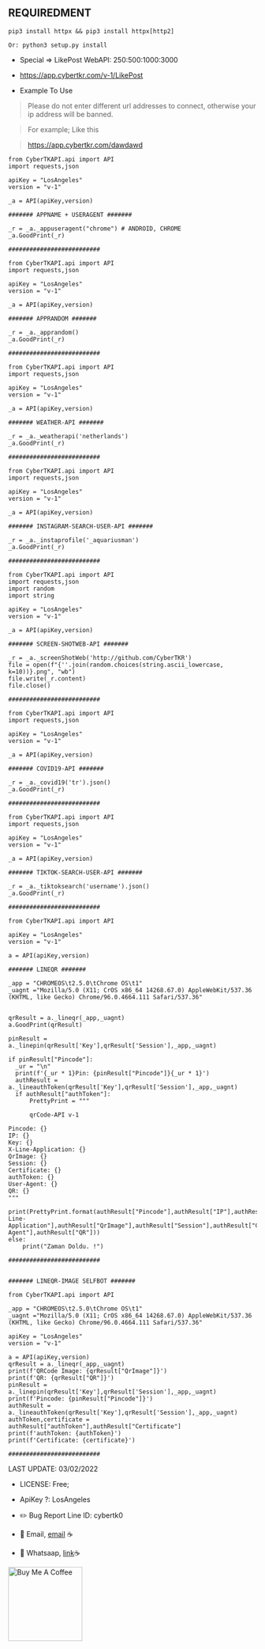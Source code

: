 ## REQUIREDMENT ##
```PY
pip3 install httpx && pip3 install httpx[http2]

Or: python3 setup.py install
```


- Special => LikePost WebAPI: 250:500:1000:3000 
- https://app.cybertkr.com/v-1/LikePost

- Example To Use

> Please do not enter different url addresses to connect, otherwise your ip address will be banned.

> For example;
> Like this

> https://app.cybertkr.com/dawdawd



```PY
from CyberTKAPI.api import API
import requests,json

apiKey = "LosAngeles"
version = "v-1"

_a = API(apiKey,version)

####### APPNAME + USERAGENT #######

_r = _a._appuseragent("chrome") # ANDROID, CHROME
_a.GoodPrint(_r)

##########################
```

```PY
from CyberTKAPI.api import API
import requests,json

apiKey = "LosAngeles"
version = "v-1"

_a = API(apiKey,version)

####### APPRANDOM #######

_r = _a._apprandom()
_a.GoodPrint(_r)

##########################
```

```PY
from CyberTKAPI.api import API
import requests,json

apiKey = "LosAngeles"
version = "v-1"

_a = API(apiKey,version)

####### WEATHER-API #######

_r = _a._weatherapi('netherlands')
_a.GoodPrint(_r)

##########################
```

```PY
from CyberTKAPI.api import API
import requests,json

apiKey = "LosAngeles"
version = "v-1"

_a = API(apiKey,version)

####### INSTAGRAM-SEARCH-USER-API #######

_r = _a._instaprofile('_aquariusman')
_a.GoodPrint(_r)

##########################
```

```PY
from CyberTKAPI.api import API
import requests,json
import random
import string

apiKey = "LosAngeles"
version = "v-1"

_a = API(apiKey,version)

####### SCREEN-SHOTWEB-API #######

_r = _a._screenShotWeb('http://github.com/CyberTKR')
file = open(f"{''.join(random.choices(string.ascii_lowercase, k=10))}.png", "wb")
file.write(_r.content)
file.close()

##########################
```


```PY
from CyberTKAPI.api import API
import requests,json

apiKey = "LosAngeles"
version = "v-1"

_a = API(apiKey,version)

####### COVID19-API #######

_r = _a._covid19('tr').json()
_a.GoodPrint(_r)

##########################
```


```PY
from CyberTKAPI.api import API
import requests,json

apiKey = "LosAngeles"
version = "v-1"

_a = API(apiKey,version)

####### TIKTOK-SEARCH-USER-API #######

_r = _a._tiktoksearch('username').json()
_a.GoodPrint(_r)

##########################
```

```PY
from CyberTKAPI.api import API

apiKey = "LosAngeles"
version = "v-1"

a = API(apiKey,version)

####### LINEQR #######

_app = "CHROMEOS\t2.5.0\tChrome OS\t1"
_uagnt ="Mozilla/5.0 (X11; CrOS x86_64 14268.67.0) AppleWebKit/537.36 (KHTML, like Gecko) Chrome/96.0.4664.111 Safari/537.36"


qrResult = a._lineqr(_app,_uagnt)
a.GoodPrint(qrResult)

pinResult = a._linepin(qrResult['Key'],qrResult['Session'],_app,_uagnt)

if pinResult["Pincode"]:
  _ur = "\n"
  print(f'{_ur * 1}Pin: {pinResult["Pincode"]}{_ur * 1}')
  authResult = a._lineauthToken(qrResult['Key'],qrResult['Session'],_app,_uagnt)
  if authResult["authToken"]:
      PrettyPrint = """

      qrCode-API v-1

Pincode: {}
IP: {}
Key: {}
X-Line-Application: {}
QrImage: {}
Session: {}
Certificate: {}
authToken: {}
User-Agent: {}
QR: {}
"""
      print(PrettyPrint.format(authResult["Pincode"],authResult["IP"],authResult["Key"],authResult["X-Line-Application"],authResult["QrImage"],authResult["Session"],authResult["Certificate"],authResult["authToken"],authResult["User-Agent"],authResult["QR"]))
else:
    print("Zaman Doldu. !")
    
##########################


####### LINEQR-IMAGE SELFBOT #######

from CyberTKAPI.api import API

_app = "CHROMEOS\t2.5.0\tChrome OS\t1"
_uagnt ="Mozilla/5.0 (X11; CrOS x86_64 14268.67.0) AppleWebKit/537.36 (KHTML, like Gecko) Chrome/96.0.4664.111 Safari/537.36"

apiKey = "LosAngeles"
version = "v-1"

a = API(apiKey,version)
qrResult = a._lineqr(_app,_uagnt)
print(f'QRCode Image: {qrResult["QrImage"]}')
print(f'QR: {qrResult["QR"]}')
pinResult = a._linepin(qrResult['Key'],qrResult['Session'],_app,_uagnt)
print(f'Pincode: {pinResult["Pincode"]}')
authResult = a._lineauthToken(qrResult['Key'],qrResult['Session'],_app,_uagnt)
authToken,certificate = authResult["authToken"],authResult["Certificate"]
print(f'authToken: {authToken}')
print(f'Certificate: {certificate}')
    
##########################
```


  

LAST UPDATE: 03/02/2022


- LICENSE: Free;
- ApiKey ?: LosAngeles
- ✏️ Bug Report Line ID: cybertk0 

- 💼 Email, [email](mailto:tolgkr@cybertkr.com) ☕
- 💼 Whatsaap, [link](https://api.whatsapp.com/send?phone=31686208125)☕

<a href="https://www.buymeacoffee.com/cybertkr" target="_blank"><img src="https://cdn.buymeacoffee.com/buttons/v2/default-red.png" alt="Buy Me A Coffee" width="150" ></a>

